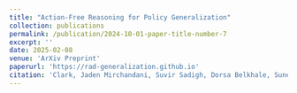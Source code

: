 ```yaml
---
title: "Action-Free Reasoning for Policy Generalization"
collection: publications
permalink: /publication/2024-10-01-paper-title-number-7
excerpt: ''
date: 2025-02-08
venue: 'ArXiv Preprint'
paperurl: 'https://rad-generalization.github.io'
citation: 'Clark, Jaden Mirchandani, Suvir Sadigh, Dorsa Belkhale, Suneel (2025). &quot;Action-Free Reasoning for Policy Generalization 1.&quot; <i>ArXiv Preprint </i>. (1).'
---
```



